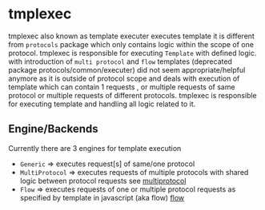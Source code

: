# tmplexec

tmplexec also known as template executer executes template it is different from `protocols` package which only contains logic within the scope of one protocol. tmplexec is responsible for executing `Template` with defined logic. with introduction of `multi protocol` and `flow` templates (deprecated package protocols/common/executer) did not seem appropriate/helpful anymore as it is outside of protocol scope and deals with execution of template which can contain 1 requests , or multiple requests of same protocol or multiple requests of different protocols. tmplexec is responsible for executing template and handling all logic related to it.

## Engine/Backends

Currently there are 3 engines for template execution

- `Generic` => executes request[s] of same/one protocol
- `MultiProtocol` => executes requests of multiple protocols with shared logic between protocol requests see [multiprotocol](multiproto/README.md)
- `Flow` => executes requests of one or multiple protocol requests as specified by template in javascript (aka flow) [flow](flow/README.md) 